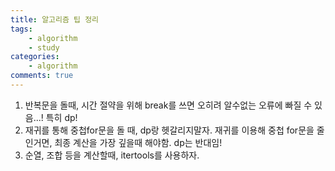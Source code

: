 ```yaml
---
title: 알고리즘 팁 정리
tags: 
    - algorithm
    - study
categories: 
    - algorithm
comments: true
---
```


1. 반복문을 돌때, 시간 절약을 위해 break를 쓰면 오히려 알수없는 오류에 빠질 수 있음...! 특히 dp!
2. 재귀를 통해 중첩for문을 돌 때, dp랑 헷갈리지말자. 재귀를 이용해 중첩 for문을 줄인거면, 최종 계산을 가장 깊을때 해야함. dp는 반대임!
3. 순열, 조합 등을 계산할때, itertools를 사용하자.